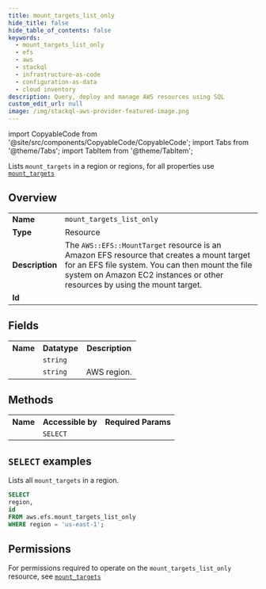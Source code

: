 ```yaml
---
title: mount_targets_list_only
hide_title: false
hide_table_of_contents: false
keywords:
  - mount_targets_list_only
  - efs
  - aws
  - stackql
  - infrastructure-as-code
  - configuration-as-data
  - cloud inventory
description: Query, deploy and manage AWS resources using SQL
custom_edit_url: null
image: /img/stackql-aws-provider-featured-image.png
---
```


import CopyableCode from '@site/src/components/CopyableCode/CopyableCode';
import Tabs from '@theme/Tabs';
import TabItem from '@theme/TabItem';

Lists <code>mount_targets</code> in a region or regions, for all properties use <a href="/services/serviceName/mount_targets/"><code>mount_targets</code></a>

## Overview
<table>
<tbody>
<tr><td><b>Name</b></td><td><code>mount_targets_list_only</code></td></tr>
<tr><td><b>Type</b></td><td>Resource</td></tr>
<tr><td><b>Description</b></td><td>The <code>AWS::EFS::MountTarget</code> resource is an Amazon EFS resource that creates a mount target for an EFS file system. You can then mount the file system on Amazon EC2 instances or other resources by using the mount target.</td></tr>
<tr><td><b>Id</b></td><td><CopyableCode code="aws.efs.mount_targets_list_only" /></td></tr>
</tbody>
</table>

## Fields
<table>
<tbody>
<tr><th>Name</th><th>Datatype</th><th>Description</th></tr><tr><td><CopyableCode code="id" /></td><td><code>string</code></td><td></td></tr>
<tr><td><CopyableCode code="region" /></td><td><code>string</code></td><td>AWS region.</td></tr>
</tbody>
</table>

## Methods

<table>
<tbody>
  <tr>
    <th>Name</th>
    <th>Accessible by</th>
    <th>Required Params</th>
  </tr>
  <tr>
    <td><CopyableCode code="list_resources" /></td>
    <td><code>SELECT</code></td>
    <td><CopyableCode code="region" /></td>
  </tr>
</tbody>
</table>

## `SELECT` examples
Lists all <code>mount_targets</code> in a region.
```sql
SELECT
region,
id
FROM aws.efs.mount_targets_list_only
WHERE region = 'us-east-1';
```


## Permissions

For permissions required to operate on the <code>mount_targets_list_only</code> resource, see <a href="/services/efs/mount_targets/#permissions"><code>mount_targets</code></a>

